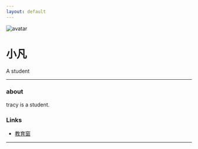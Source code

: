 ```yaml
---
layout: default
---
```


![avatar](avatar.jpg)

# 小凡

A student
- - -

### about
tracy is a student.


### Links


 * [教育窗](http://nccu.eventhtm2.com)
 
 

- - -
